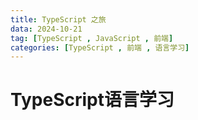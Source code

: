 ```yaml
---
title: TypeScript 之旅
data: 2024-10-21
tag: [TypeScript , JavaScript , 前端]
categories: [TypeScript , 前端 , 语言学习]
---
```

# TypeScript语言学习
